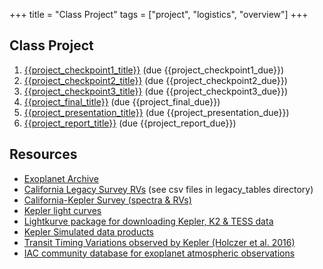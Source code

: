 +++
title = "Class Project"
tags = ["project", "logistics", "overview"]
+++

## Class Project

1. [{{project_checkpoint1_title}}](plan) (due {{project_checkpoint1_due}})
1. [{{project_checkpoint2_title}}](checkpoint) (due {{project_checkpoint2_due}})
1. [{{project_checkpoint3_title}}](checkpoint) (due {{project_checkpoint3_due}})
1. [{{project_final_title}}](dashboard) (due {{project_final_due}})
1. [{{project_presentation_title}}](presentation) (due {{project_presentation_due}})
1. [{{project_report_title}}](report) (due {{project_report_due}})


## Resources
- [Exoplanet Archive](https://exoplanetarchive.ipac.caltech.edu/docs/data.html)
- [California Legacy Survey RVs](https://github.com/leerosenthalj/CLSI) (see csv files in legacy_tables directory)
- [California-Kepler Survey (spectra & RVs)](https://california-planet-search.github.io/cks-website/)
- [Kepler light curves](https://archive.stsci.edu/kepler/publiclightcurves.html)
- [Lightkurve package for downloading Kepler, K2 & TESS data](https://docs.lightkurve.org/tutorials/1-getting-started/searching-for-data-products.html)
- [Kepler Simulated data products](https://exoplanetarchive.ipac.caltech.edu/docs/KeplerSimulated.html)
- [Transit Timing Variations observed by Kepler (Holczer et al. 2016)](https://cdsarc.cds.unistra.fr/viz-bin/cat/J/ApJS/225/9#/browse)
- [IAC community database for exoplanet atmospheric observations](http://research.iac.es/proyecto/exoatmospheres/table.php)
